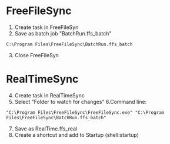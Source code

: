 # FreeFileSync
1. Create task in FreeFileSyn
2. Save as batch job "BatchRun.ffs_batch"
  ```
  C:\Program Files\FreeFileSync\BatchRun.ffs_batch
  ```
3. Close FreeFileSyn

# RealTimeSync
4. Create task in RealTimeSync
5. Select "Folder to watch for changes"
6.Command line:
  ```
  "C:\Program Files\FreeFileSync\FreeFileSync.exe" "C:\Program Files\FreeFileSync\BatchRun.ffs_batch"
  ```
7. Save as RealTime.ffs_real
8. Create a shortcut and add to Startup (shell:startup)
